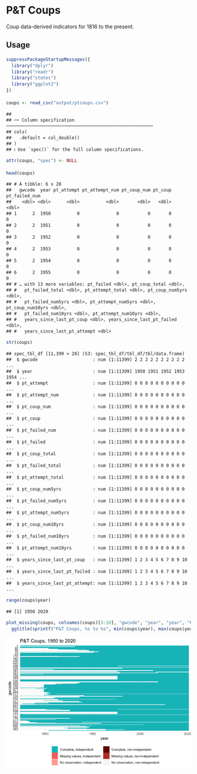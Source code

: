 P\&T Coups
================

Coup data-derived indicators for 1816 to the present.

## Usage

``` r
suppressPackageStartupMessages({
  library("dplyr")
  library("readr")
  library("states")
  library("ggplot2")
})

coups <- read_csv("output/ptcoups.csv")
```

    ## 
    ## ── Column specification ────────────────────────────────────────────────────────
    ## cols(
    ##   .default = col_double()
    ## )
    ## ℹ Use `spec()` for the full column specifications.

``` r
attr(coups, "spec") <- NULL

head(coups)
```

    ## # A tibble: 6 x 20
    ##   gwcode  year pt_attempt pt_attempt_num pt_coup_num pt_coup pt_failed_num
    ##    <dbl> <dbl>      <dbl>          <dbl>       <dbl>   <dbl>         <dbl>
    ## 1      2  1950          0              0           0       0             0
    ## 2      2  1951          0              0           0       0             0
    ## 3      2  1952          0              0           0       0             0
    ## 4      2  1953          0              0           0       0             0
    ## 5      2  1954          0              0           0       0             0
    ## 6      2  1955          0              0           0       0             0
    ## # … with 13 more variables: pt_failed <dbl>, pt_coup_total <dbl>,
    ## #   pt_failed_total <dbl>, pt_attempt_total <dbl>, pt_coup_num5yrs <dbl>,
    ## #   pt_failed_num5yrs <dbl>, pt_attempt_num5yrs <dbl>, pt_coup_num10yrs <dbl>,
    ## #   pt_failed_num10yrs <dbl>, pt_attempt_num10yrs <dbl>,
    ## #   years_since_last_pt_coup <dbl>, years_since_last_pt_failed <dbl>,
    ## #   years_since_last_pt_attempt <dbl>

``` r
str(coups)
```

    ## spec_tbl_df [11,399 × 20] (S3: spec_tbl_df/tbl_df/tbl/data.frame)
    ##  $ gwcode                     : num [1:11399] 2 2 2 2 2 2 2 2 2 2 ...
    ##  $ year                       : num [1:11399] 1950 1951 1952 1953 1954 ...
    ##  $ pt_attempt                 : num [1:11399] 0 0 0 0 0 0 0 0 0 0 ...
    ##  $ pt_attempt_num             : num [1:11399] 0 0 0 0 0 0 0 0 0 0 ...
    ##  $ pt_coup_num                : num [1:11399] 0 0 0 0 0 0 0 0 0 0 ...
    ##  $ pt_coup                    : num [1:11399] 0 0 0 0 0 0 0 0 0 0 ...
    ##  $ pt_failed_num              : num [1:11399] 0 0 0 0 0 0 0 0 0 0 ...
    ##  $ pt_failed                  : num [1:11399] 0 0 0 0 0 0 0 0 0 0 ...
    ##  $ pt_coup_total              : num [1:11399] 0 0 0 0 0 0 0 0 0 0 ...
    ##  $ pt_failed_total            : num [1:11399] 0 0 0 0 0 0 0 0 0 0 ...
    ##  $ pt_attempt_total           : num [1:11399] 0 0 0 0 0 0 0 0 0 0 ...
    ##  $ pt_coup_num5yrs            : num [1:11399] 0 0 0 0 0 0 0 0 0 0 ...
    ##  $ pt_failed_num5yrs          : num [1:11399] 0 0 0 0 0 0 0 0 0 0 ...
    ##  $ pt_attempt_num5yrs         : num [1:11399] 0 0 0 0 0 0 0 0 0 0 ...
    ##  $ pt_coup_num10yrs           : num [1:11399] 0 0 0 0 0 0 0 0 0 0 ...
    ##  $ pt_failed_num10yrs         : num [1:11399] 0 0 0 0 0 0 0 0 0 0 ...
    ##  $ pt_attempt_num10yrs        : num [1:11399] 0 0 0 0 0 0 0 0 0 0 ...
    ##  $ years_since_last_pt_coup   : num [1:11399] 1 2 3 4 5 6 7 8 9 10 ...
    ##  $ years_since_last_pt_failed : num [1:11399] 1 2 3 4 5 6 7 8 9 10 ...
    ##  $ years_since_last_pt_attempt: num [1:11399] 1 2 3 4 5 6 7 8 9 10 ...

``` r
range(coups$year)
```

    ## [1] 1950 2020

``` r
plot_missing(coups, colnames(coups)[3:10], "gwcode", "year", "year", "GW") +
  ggtitle(sprintf("P&T Coups, %s to %s", min(coups$year), max(coups$year)))
```

![](README_files/figure-gfm/unnamed-chunk-1-1.png)<!-- -->
